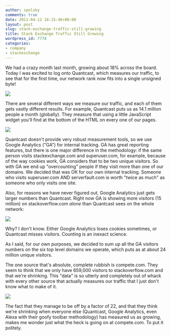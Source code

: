 ```yaml
---
author: spolsky
comments: true
date: 2011-04-12 16:15:46+00:00
layout: post
slug: stack-exchange-traffic-still-growing
title: Stack Exchange Traffic Still Growing
wordpress_id: 7778
categories:
- company
- stackexchange
---
```


We had a crazy month last month, growing about 18% across the board. Today I was excited to log onto Quantcast, which measures our traffic, to see that for the first time, our network rank now fits into a single unsigned byte!

[![](http://blog.stackoverflow.com/wp-content/uploads/Quantcast-255.png)](http://www.quantcast.com/p-c1rF4kxgLUzNc#)

There are several different ways we measure our traffic, and each of them gets vastly different results. For example, Quantcast puts us as 14.1 million people a month (globally). They measure that using a little JavaScript widget you'll find at the bottom of the HTML on every one of our pages.

[![](http://blog.stackoverflow.com/wp-content/uploads/Quantcast-Growth.png)](http://www.quantcast.com/p-c1rF4kxgLUzNc#)

Quantcast doesn't provide very robust measurement tools, so we use Google Analytics ("GA") for internal tracking. GA has great reporting features, but there is one major difference in the methodology: if the same person visits stackexchange.com and superuser.com, for example, because of the way cookies work, GA considers that to be two unique visitors. So with GA we end up "overcounting" people if they visit more than one of our domains. We decided that was OK for our own internal tracking. Someone who visits superuser.com AND serverfault.com is worth "twice as much" as someone who only visits one site.

Also, for reasons we have never figured out, Google Analytics just gets larger numbers than Quantcast. Right now GA is showing more visitors (15 million) on stackoverflow.com _alone_ than Quantcast sees on the whole network:

![](http://blog.stackoverflow.com/wp-content/uploads/GA-Visitors1.png)

Why? I don't know. Either Google Analytics loses cookies sometimes, or Quantcast misses visitors. Counting is an inexact science.

As I said, for our own purposes, we decided to sum up all the GA visitors numbers on the six top level domains we operate, which puts as at about 24 million unique visitors.

The one source that's absolute, complete rubbish is compete.com. They seem to think that we only have 659,000 visitors to stackoverflow.com and that we're shrinking. This "data" is so utterly and completely out of whack with every other source that actually measures our traffic that I just don't know what to make of it.

[![](http://blog.stackoverflow.com/wp-content/uploads/compete-is-rubbish.png)](http://siteanalytics.compete.com/stackoverflow.com/)

The fact that they manage to be off by a factor of 22, and that they think we're shrinking when everyone else (Quantcast, Google Analytics, even Alexa with their goofy toolbar methodology) has measured us as growing, makes me wonder just what the heck is going on at compete.com. To put it politely.

